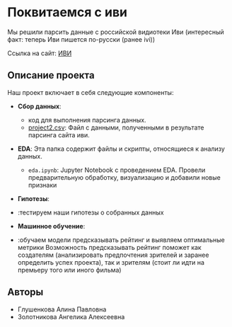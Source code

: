 # Поквитаемся с иви

Мы решили парсить данные с российской видиотеки Иви (интересный факт: теперь Иви пишется по-русски (ранее ivi))

Ссылка на сайт:
[ИВИ](https://www.ivi.tv/movies/all?ysclid=lh3kbxx7q6794249776)

## Описание проекта

Наш проект включает в себя следующие компоненты:

- **Сбор данных**: 
  - код для выполнения парсинга данных.
  - [project2.csv](https://github.com/Alinaereo/Project-AA/blob/main/parsing/project2.csv): Файл с данными, полученными в результате парсинга сайта иви. 

- **EDA**: Эта папка содержит файлы и скрипты, относящиеся к анализу данных.
  - `eda.ipynb`: Jupyter Notebook с проведением EDA. Провели предварительную обработку, визуализацию и добавили новые признаки

- **Гипотезы**: 
- :тестируем наши гипотезы о собранных данных

- **Машинное обучение**: 
- :обучаем модели предсказывать рейтинг и выявляем оптимальные метрики
Возможность предсказывать рейтинг поможет как создателям (анализировать предпочтения зрителей и заранее определить успех проекта), так и зрителям (стоит ли идти на премьеру того или иного фильма)

## Авторы

- Глушенкова Алина Павловна
- Золотникова Ангелика Алексеевна

